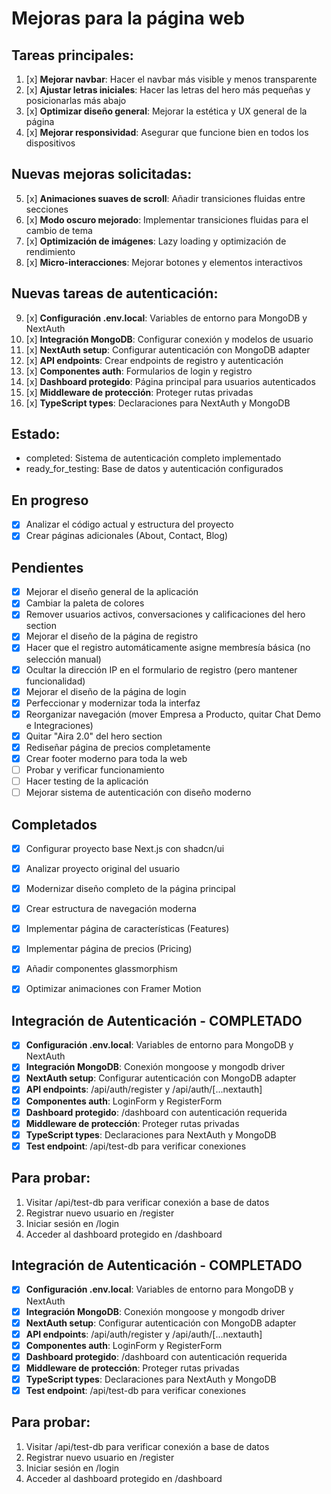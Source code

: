 # Mejoras para la página web

## Tareas principales:
1. [x] **Mejorar navbar**: Hacer el navbar más visible y menos transparente
2. [x] **Ajustar letras iniciales**: Hacer las letras del hero más pequeñas y posicionarlas más abajo
3. [x] **Optimizar diseño general**: Mejorar la estética y UX general de la página
4. [x] **Mejorar responsividad**: Asegurar que funcione bien en todos los dispositivos

## Nuevas mejoras solicitadas:
5. [x] **Animaciones suaves de scroll**: Añadir transiciones fluidas entre secciones
6. [x] **Modo oscuro mejorado**: Implementar transiciones fluidas para el cambio de tema
7. [x] **Optimización de imágenes**: Lazy loading y optimización de rendimiento
8. [x] **Micro-interacciones**: Mejorar botones y elementos interactivos

## Nuevas tareas de autenticación:
9. [x] **Configuración .env.local**: Variables de entorno para MongoDB y NextAuth
10. [x] **Integración MongoDB**: Configurar conexión y modelos de usuario
11. [x] **NextAuth setup**: Configurar autenticación con MongoDB adapter
12. [x] **API endpoints**: Crear endpoints de registro y autenticación
13. [x] **Componentes auth**: Formularios de login y registro
14. [x] **Dashboard protegido**: Página principal para usuarios autenticados
15. [x] **Middleware de protección**: Proteger rutas privadas
16. [x] **TypeScript types**: Declaraciones para NextAuth y MongoDB

## Estado:
- completed: Sistema de autenticación completo implementado
- ready_for_testing: Base de datos y autenticación configurados

## En progreso
- [x] Analizar el código actual y estructura del proyecto
- [x] Crear páginas adicionales (About, Contact, Blog)

## Pendientes
- [x] Mejorar el diseño general de la aplicación
- [x] Cambiar la paleta de colores
- [x] Remover usuarios activos, conversaciones y calificaciones del hero section
- [x] Mejorar el diseño de la página de registro
- [x] Hacer que el registro automáticamente asigne membresía básica (no selección manual)
- [x] Ocultar la dirección IP en el formulario de registro (pero mantener funcionalidad)
- [x] Mejorar el diseño de la página de login
- [x] Perfeccionar y modernizar toda la interfaz
- [x] Reorganizar navegación (mover Empresa a Producto, quitar Chat Demo e Integraciones)
- [x] Quitar "Aira 2.0" del hero section
- [x] Rediseñar página de precios completamente
- [x] Crear footer moderno para toda la web
- [ ] Probar y verificar funcionamiento
- [ ] Hacer testing de la aplicación
- [ ] Mejorar sistema de autenticación con diseño moderno

## Completados
- [x] Configurar proyecto base Next.js con shadcn/ui
- [x] Analizar proyecto original del usuario
- [x] Modernizar diseño completo de la página principal
- [x] Crear estructura de navegación moderna
- [x] Implementar página de características (Features)
- [x] Implementar página de precios (Pricing)
- [x] Añadir componentes glassmorphism
- [x] Optimizar animaciones con Framer Motion


## Integración de Autenticación - COMPLETADO
- [x] **Configuración .env.local**: Variables de entorno para MongoDB y NextAuth
- [x] **Integración MongoDB**: Conexión mongoose y mongodb driver  
- [x] **NextAuth setup**: Configurar autenticación con MongoDB adapter
- [x] **API endpoints**: /api/auth/register y /api/auth/[...nextauth]
- [x] **Componentes auth**: LoginForm y RegisterForm
- [x] **Dashboard protegido**: /dashboard con autenticación requerida
- [x] **Middleware de protección**: Proteger rutas privadas
- [x] **TypeScript types**: Declaraciones para NextAuth y MongoDB
- [x] **Test endpoint**: /api/test-db para verificar conexiones

## Para probar:
1. Visitar /api/test-db para verificar conexión a base de datos
2. Registrar nuevo usuario en /register  
3. Iniciar sesión en /login
4. Acceder al dashboard protegido en /dashboard


## Integración de Autenticación - COMPLETADO
- [x] **Configuración .env.local**: Variables de entorno para MongoDB y NextAuth
- [x] **Integración MongoDB**: Conexión mongoose y mongodb driver  
- [x] **NextAuth setup**: Configurar autenticación con MongoDB adapter
- [x] **API endpoints**: /api/auth/register y /api/auth/[...nextauth]
- [x] **Componentes auth**: LoginForm y RegisterForm
- [x] **Dashboard protegido**: /dashboard con autenticación requerida
- [x] **Middleware de protección**: Proteger rutas privadas
- [x] **TypeScript types**: Declaraciones para NextAuth y MongoDB
- [x] **Test endpoint**: /api/test-db para verificar conexiones

## Para probar:
1. Visitar /api/test-db para verificar conexión a base de datos
2. Registrar nuevo usuario en /register  
3. Iniciar sesión en /login
4. Acceder al dashboard protegido en /dashboard
